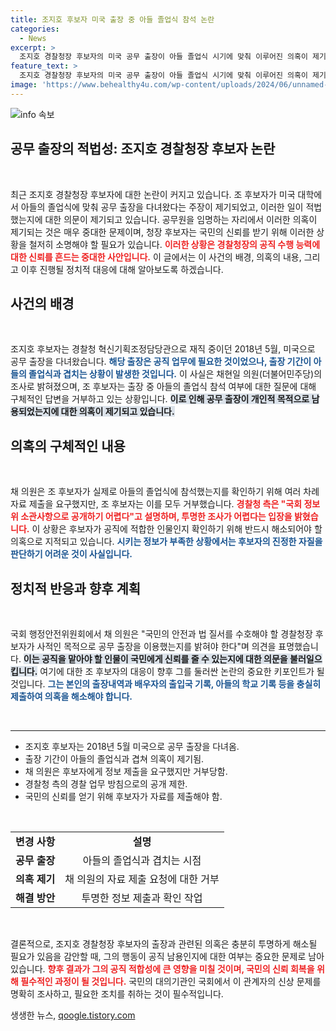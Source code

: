 ```yaml
---
title: 조지호 후보자 미국 출장 중 아들 졸업식 참석 논란
categories:
  - News
excerpt: >
  조지호 경찰청장 후보자의 미국 공무 출장이 아들 졸업식 시기에 맞춰 이루어진 의혹이 제기됐다. 그는 국회 질문에도 답변을 거부하고 있어, 공직 남용 여부에 대한 진상이 긴급히 밝혀져야 한다. 클릭하여 사건의 전말을 확인해보세요!
feature_text: >
  조지호 경찰청장 후보자의 미국 공무 출장이 아들 졸업식 시기에 맞춰 이루어진 의혹이 제기됐다. 그는 국회 질문에도 답변을 거부하고 있어, 공직 남용 여부에 대한 진상이 긴급히 밝혀져야 한다. 클릭하여 사건의 전말을 확인해보세요!
image: 'https://www.behealthy4u.com/wp-content/uploads/2024/06/unnamed-file.png'
---
```


<p><img src="https://www.behealthy4u.com/wp-content/uploads/2024/06/unnamed-file.png" alt="info 속보" /></p>

<h2>공무 출장의 적법성: 조지호 경찰청장 후보자 논란</h2>

<p data-ke-size="size16">&nbsp;</p>

<p data-ke-size="size16">최근 조지호 경찰청장 후보자에 대한 논란이 커지고 있습니다. 조 후보자가 미국 대학에서 아들의 졸업식에 맞춰 공무 출장을 다녀왔다는 주장이 제기되었고, 이러한 일이 적법했는지에 대한 의문이 제기되고 있습니다. 공무원을 임명하는 자리에서 이러한 의혹이 제기되는 것은 매우 중대한 문제이며, 청장 후보자는 국민의 신뢰를 받기 위해 이러한 상황을 철저히 소명해야 할 필요가 있습니다. <b><span style="color: #ee2323;">이러한 상황은 경찰청장의 공직 수행 능력에 대한 신뢰를 흔드는 중대한 사안입니다.</span></b> 이 글에서는 이 사건의 배경, 의혹의 내용, 그리고 이후 진행될 정치적 대응에 대해 알아보도록 하겠습니다.</p>

<h2 data-ke-size="size26">사건의 배경</h2>

<p data-ke-size="size16">&nbsp;</p>

<p data-ke-size="size16">조지호 후보자는 경찰청 혁신기획조정담당관으로 재직 중이던 2018년 5월, 미국으로 공무 출장을 다녀왔습니다. <b><span style="color: #1a5490;">해당 출장은 공직 업무에 필요한 것이었으나, 출장 기간이 아들의 졸업식과 겹치는 상황이 발생한 것입니다.</span></b> 이 사실은 채현일 의원(더불어민주당)의 조사로 밝혀졌으며, 조 후보자는 출장 중 아들의 졸업식 참석 여부에 대한 질문에 대해 구체적인 답변을 거부하고 있는 상황입니다. <b><span style="background-color: #21538527;">이로 인해 공무 출장이 개인적 목적으로 남용되었는지에 대한 의혹이 제기되고 있습니다.</span></b></p>

<h2 data-ke-size="size26">의혹의 구체적인 내용</h2>

<p data-ke-size="size16">&nbsp;</p>

<p data-ke-size="size16">채 의원은 조 후보자가 실제로 아들의 졸업식에 참석했는지를 확인하기 위해 여러 차례 자료 제출을 요구했지만, 조 후보자는 이를 모두 거부했습니다. <b><span style="color: #ee2323;">경찰청 측은 "국회 정보위 소관사항으로 공개하기 어렵다"고 설명하며, 투명한 조사가 어렵다는 입장을 밝혔습니다.</span></b> 이 상황은 후보자가 공직에 적합한 인물인지 확인하기 위해 반드시 해소되어야 할 의혹으로 지적되고 있습니다. <b><span style="color: #1a5490;">시키는 정보가 부족한 상황에서는 후보자의 진정한 자질을 판단하기 어려운 것이 사실입니다.</span></b></p>

<h2 data-ke-size="size26">정치적 반응과 향후 계획</h2>

<p data-ke-size="size16">&nbsp;</p>

<p data-ke-size="size16">국회 행정안전위원회에서 채 의원은 "국민의 안전과 법 질서를 수호해야 할 경찰청장 후보자가 사적인 목적으로 공무 출장을 이용했는지를 밝혀야 한다"며 의견을 표명했습니다. <b><span style="background-color: #21538527;">이는 공직을 맡아야 할 인물이 국민에게 신뢰를 줄 수 있는지에 대한 의문을 불러일으킵니다.</span></b> 여기에 대한 조 후보자의 대응이 향후 그를 둘러싼 논란의 중요한 키포인트가 될 것입니다. <b><span style="color: #1a5490;">그는 본인의 출장내역과 배우자의 출입국 기록, 아들의 학교 기록 등을 충실히 제출하여 의혹을 해소해야 합니다.</span></b></p>

<p data-ke-size="size16">&nbsp;</p>

<hr>

<ul>
  <li>조지호 후보자는 2018년 5월 미국으로 공무 출장을 다녀옴.</li>
  <li>출장 기간이 아들의 졸업식과 겹쳐 의혹이 제기됨.</li>
  <li>채 의원은 후보자에게 정보 제출을 요구했지만 거부당함.</li>
  <li>경찰청 측의 경찰 업무 방침으로의 공개 제한.</li>
  <li>국민의 신뢰를 얻기 위해 후보자가 자료를 제출해야 함.</li>
</ul>

<p data-ke-size="size16">&nbsp;</p>

<table style="width: 100%; border-collapse: collapse;">
  <tr>
    <td style="text-align: center; height: 17px;"><b>변경 사항</b></td>
    <td style="text-align: center; height: 17px;"><b>설명</b></td>
  </tr>
  <tr>
    <td style="text-align: center; height: 17px;"><b>공무 출장</b></td>
    <td style="text-align: center; height: 17px;">아들의 졸업식과 겹치는 시점</td>
  </tr>
  <tr>
    <td style="text-align: center; height: 17px;"><b>의혹 제기</b></td>
    <td style="text-align: center; height: 17px;">채 의원의 자료 제출 요청에 대한 거부</td>
  </tr>
  <tr>
    <td style="text-align: center; height: 17px;"><b>해결 방안</b></td>
    <td style="text-align: center; height: 17px;">투명한 정보 제출과 확인 작업</td>
  </tr>
</table>

<p data-ke-size="size16">&nbsp;</p>

<p data-ke-size="size16">결론적으로, 조지호 경찰청장 후보자의 출장과 관련된 의혹은 충분히 투명하게 해소될 필요가 있음을 감안할 때, 그의 행동이 공직 남용인지에 대한 여부는 중요한 문제로 남아 있습니다. <b><span style="color: #ee2323;">향후 결과가 그의 공직 적합성에 큰 영향을 미칠 것이며, 국민의 신뢰 회복을 위해 필수적인 과정이 될 것입니다.</span></b> 국민의 대의기관인 국회에서 이 관계자의 신상 문제를 명확히 조사하고, 필요한 조치를 취하는 것이 필수적입니다.</p>
생생한 뉴스, <a href="https://qoogle.tistory.com" rel="dofollow">qoogle.tistory.com</a>


